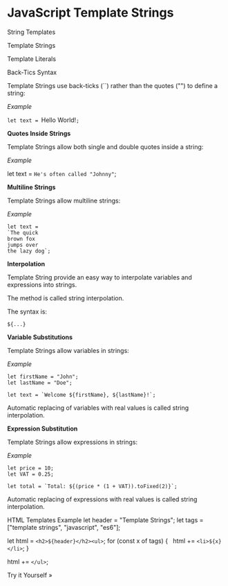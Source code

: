 # JavaScript Template Strings

String Templates

Template Strings

Template Literals

Back-Tics Syntax

Template Strings use back-ticks (``) rather than the quotes ("") to define a string:

*Example*

`let text = `Hello World!`;`


**Quotes Inside Strings**

Template Strings allow both single and double quotes inside a string:

*Example*

let text = `He's often called "Johnny"`;


**Multiline Strings**

Template Strings allow multiline strings:

*Example*

```
let text =
`The quick
brown fox
jumps over
the lazy dog`;
```



**Interpolation**

Template String provide an easy way to interpolate variables and expressions into strings.

The method is called string interpolation.

The syntax is:

`${...}`


**Variable Substitutions**

Template Strings allow variables in strings:

*Example*

```
let firstName = "John";
let lastName = "Doe";

let text = `Welcome ${firstName}, ${lastName}!`;
```

Automatic replacing of variables with real values is called string interpolation.


**Expression Substitution**

Template Strings allow expressions in strings:

*Example*

```
let price = 10;
let VAT = 0.25;

let total = `Total: ${(price * (1 + VAT)).toFixed(2)}`;
```


Automatic replacing of expressions with real values is called string interpolation.


HTML Templates
Example
let header = "Template Strings";
let tags = ["template strings", "javascript", "es6"];

let html = `<h2>${header}</h2><ul>`;
for (const x of tags) {
  html += `<li>${x}</li>`;
}

html += `</ul>`;

Try it Yourself »

